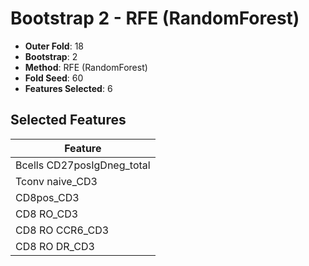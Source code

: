 # Bootstrap 2 - RFE (RandomForest)

- **Outer Fold**: 18
- **Bootstrap**: 2
- **Method**: RFE (RandomForest)
- **Fold Seed**: 60
- **Features Selected**: 6

## Selected Features

| Feature |
|---------|
| Bcells CD27posIgDneg_total |
| Tconv naive_CD3 |
| CD8pos_CD3 |
| CD8 RO_CD3 |
| CD8 RO CCR6_CD3 |
| CD8 RO DR_CD3 |
